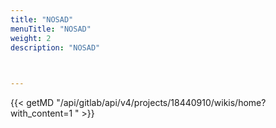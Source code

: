 ```yaml
---
title: "NOSAD"
menuTitle: "NOSAD"
weight: 2
description: "NOSAD"


  
---
```



{{< getMD "/api/gitlab/api/v4/projects/18440910/wikis/home?with_content=1 " >}}

